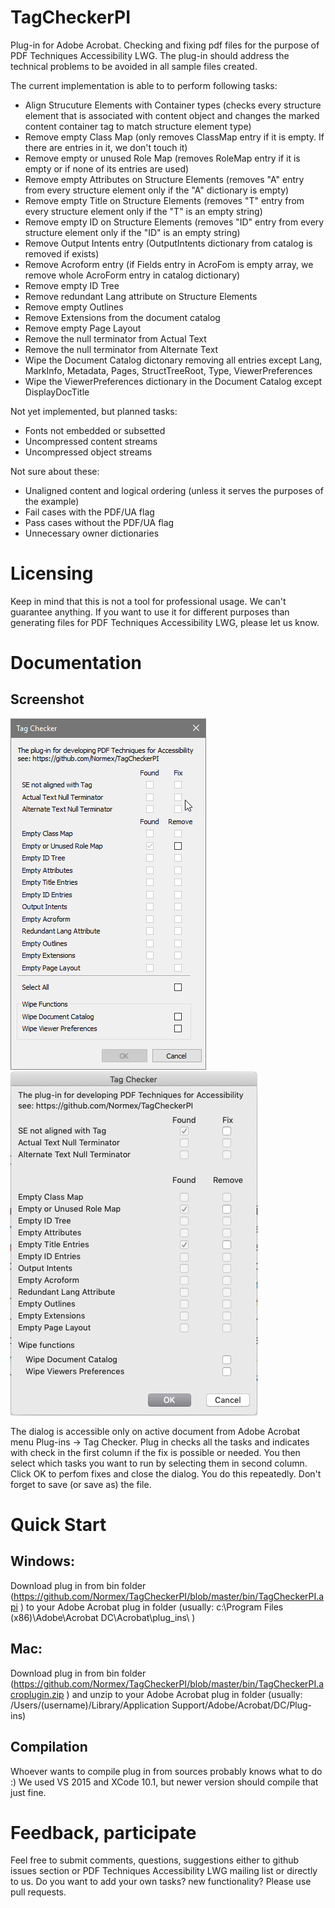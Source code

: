 # TagCheckerPI
Plug-in for Adobe Acrobat. Checking and fixing pdf files for the purpose of PDF Techniques Accessibility LWG. The plug-in should address the technical problems to be avoided in all sample files created.

The current implementation is able to to perform following tasks:
* Align Strucuture Elements with Container types (checks every structure element that is associated with content object and changes the marked content container tag to match structure element type)
* Remove empty Class Map (only removes ClassMap entry if it is empty. If there are entries in it, we don't touch it)
* Remove empty or unused Role Map (removes RoleMap entry if it is empty or if none of its entries are used)
* Remove empty Attributes on Structure Elements (removes "A" entry from every structure element only if the "A" dictionary is empty)
* Remove empty Title on Structure Elements (removes "T" entry from every structure element only if the "T" is an empty string)
* Remove empty ID on Structure Elements (removes "ID" entry from every structure element only if the "ID" is an empty string)
* Remove Output Intents entry (OutputIntents dictionary from catalog is removed if exists)
* Remove Acroform entry (if Fields entry in AcroFom is empty array, we remove whole AcroForm entry in catalog dictionary)
* Remove empty ID Tree
* Remove redundant Lang attribute on Structure Elements
* Remove empty Outlines
* Remove Extensions from the document catalog
* Remove empty Page Layout
* Remove the null terminator from Actual Text
* Remove the null terminator from Alternate Text
* Wipe the Document Catalog dictonary removing all entries except Lang, MarkInfo, Metadata, Pages, StructTreeRoot, Type, ViewerPreferences
* Wipe the ViewerPreferences dictionary in the Document Catalog except DisplayDocTitle

Not yet implemented, but planned tasks:
* Fonts not embedded or subsetted
* Uncompressed content streams
* Uncompressed object streams

Not sure about these:
* Unaligned content and logical ordering (unless it serves the purposes of the example)
* Fail cases with the PDF/UA flag
* Pass cases without the PDF/UA flag
* Unnecessary owner dictionaries

# Licensing
Keep in mind that this is not a tool for professional usage. We can't guarantee anything. If you want to use it for different purposes than generating files for PDF Techniques Accessibility LWG, please let us know.

# Documentation

## Screenshot
![alt text](https://github.com/Normex/TagCheckerPI/blob/master/tagchecker.png "TagChecker Windows")
![alt text](https://github.com/Normex/TagCheckerPI/blob/master/tagchecker_mac.png "TagChecker Mac")

The dialog is accessible only on active document from Adobe Acrobat menu Plug-ins -> Tag Checker. Plug in checks all the tasks and indicates with check in the first column if the fix is possible or needed. You then select which tasks you want to run by selecting them in second column. Click OK to perfom fixes and close the dialog. You do this repeatedly. Don't forget to save (or save as) the file.

# Quick Start

## Windows:
 Download plug in from bin folder (https://github.com/Normex/TagCheckerPI/blob/master/bin/TagCheckerPI.api ) to your Adobe Acrobat plug in folder (usually: c:\Program Files (x86)\Adobe\Acrobat DC\Acrobat\plug_ins\ )

## Mac:
Download plug in from bin folder (https://github.com/Normex/TagCheckerPI/blob/master/bin/TagCheckerPI.acroplugin.zip ) and unzip to your Adobe Acrobat plug in folder (usually: /Users/(username)/Library/Application Support/Adobe/Acrobat/DC/Plug-ins)

## Compilation
Whoever wants to compile plug in from sources probably knows what to do :) We used VS 2015 and XCode 10.1, but newer version should compile that just fine.

# Feedback, participate
Feel free to submit comments, questions, suggestions either to github issues section or PDF Techniques Accessibility LWG mailing list or directly to us.
Do you want to add your own tasks? new functionality? Please use pull requests.
